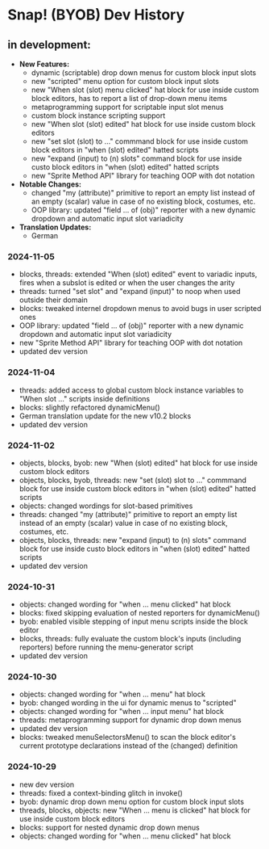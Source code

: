 # Snap! (BYOB) Dev History

## in development:
* **New Features:**
    * dynamic (scriptable) drop down menus for custom block input slots
    * new "scripted" menu option for custom block input slots
    * new "When slot (slot) menu clicked" hat block for use inside custom block editors, has to report a list of drop-down menu items
    * metaprogramming support for scriptable input slot menus
    * custom block instance scripting support
    * new "When slot (slot) edited" hat block for use inside custom block editors
    * new "set slot (slot) to ..." commmand block for use inside custom block editors in "when (slot) edited" hatted scripts 
    * new "expand (input) to (n) slots" command block for use inside custo block editors in "when (slot) edited" hatted scripts
    + new "Sprite Method API" library for teaching OOP with dot notation
* **Notable Changes:**
    * changed "my (attribute)" primitive to report an empty list instead of an empty (scalar) value in case of no existing block, costumes, etc.
    * OOP library: updated "field ... of (obj)" reporter with a new dynamic dropdown and automatic input slot variadicity
* **Translation Updates:**
    * German

### 2024-11-05
* blocks, threads: extended "When (slot) edited" event to variadic inputs, fires when a subslot is edited or when the user changes the arity
* threads: turned "set slot" and "expand (input)" to noop when used outside their domain
* blocks: tweaked internel dropdown menus to avoid bugs in user scripted ones
* OOP library: updated "field ... of (obj)" reporter with a new dynamic dropdown and automatic input slot variadicity
* new "Sprite Method API" library for teaching OOP with dot notation
* updated dev version

### 2024-11-04
* threads: added access to global custom block instance variables to "When slot ..." scripts inside definitions
* blocks: slightly refactored dynamicMenu()
* German translation update for the new v10.2 blocks
* updated dev version

### 2024-11-02
* objects, blocks, byob: new "When (slot) edited" hat block for use inside custom block editors
* objects, blocks, byob, threads: new "set (slot) slot to ..." commmand block for use inside custom block editors in "when (slot) edited" hatted scripts
* objects: changed wordings for slot-based primitives
* threads: changed "my (attribute)" primitive to report an empty list instead of an empty (scalar) value in case of no existing block, costumes, etc.
* objects, blocks, threads: new "expand (input) to (n) slots" command block for use inside custo block editors in "when (slot) edited" hatted scripts
* updated dev version

### 2024-10-31
* objects: changed wording for "when ... menu clicked" hat block
* blocks: fixed skipping evaluation of nested reporters for dynamicMenu()
* byob: enabled visible stepping of input menu scripts inside the block editor
* blocks, threads: fully evaluate the custom block's inputs (including reporters) before running the menu-generator script
* updated dev version

### 2024-10-30
* objects: changed wording for "when ... menu" hat block
* byob: changed wording in the ui for dynamic menus to "scripted"
* objects: changed wording for "when ... input menu" hat block
* threads: metaprogramming support for dynamic drop down menus
* updated dev version
* blocks: tweaked menuSelectorsMenu() to scan the block editor's current prototype declarations instead of the (changed) definition

### 2024-10-29
* new dev version
* threads: fixed a context-binding glitch in invoke()
* byob: dynamic drop down menu option for custom block input slots
* threads, blocks, objects: new "When ... menu is clicked" hat block for use inside custom block editors
* blocks: support for nested dynamic drop down menus
* objects: changed wording for "when ... menu clicked" hat block
